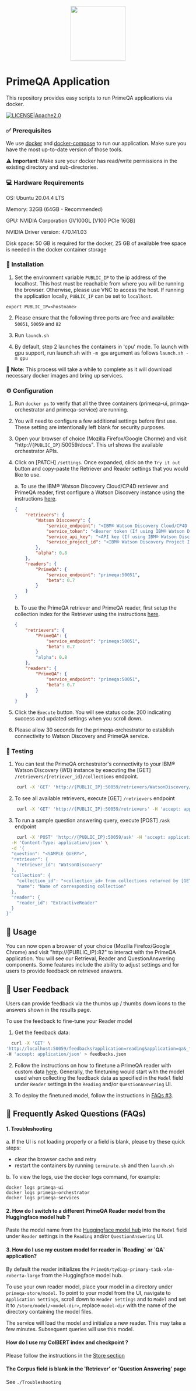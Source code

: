 <!---
Copyright 2022 PrimeQA Team

Licensed under the Apache License, Version 2.0 (the "License");
you may not use this file except in compliance with the License.
You may obtain a copy of the License at

    http://www.apache.org/licenses/LICENSE-2.0

Unless required by applicable law or agreed to in writing, software
distributed under the License is distributed on an "AS IS" BASIS,
WITHOUT WARRANTIES OR CONDITIONS OF ANY KIND, either express or implied.
See the License for the specific language governing permissions and
limitations under the License.
-->
<!-- START sphinx doc instructions - DO NOT MODIFY next code, please -->
<div align="center">
    <img src="static/PrimeQA.png" width="150"/>
</div>
<!-- END sphinx doc instructions - DO NOT MODIFY above code, please -->

# PrimeQA Application

This repository provides easy scripts to run PrimeQA applications via docker.
<br>

[![LICENSE|Apache2.0](https://img.shields.io/github/license/saltstack/salt?color=blue)](https://www.apache.org/licenses/LICENSE-2.0.txt)

<h3> ✅ Prerequisites </h3>

We use [docker](https://www.docker.com/) and [docker-compose](https://docs.docker.com/compose/) to run our application. Make sure you have the most up-to-date version of those tools. 

⚠️ **Important**: Make sure your docker has read/write permissions in the existing directory and sub-directories.


<h3> 💻 Hardware Requirements </h3>

OS: Ubuntu 20.04.4 LTS

Memory: 32GB (64GB - Recommended)

GPU: NVIDIA Corporation GV100GL [V100 PCIe 16GB]

NVIDIA Driver version: 470.141.03

Disk space: 50 GB is required for the docker, 25 GB of available free space is needed in the docker container storage

<h3> 🧩 Installation </h3>

1. Set the environment variable `PUBLIC_IP` to the ip address of the localhost. This host must be reachable from where you will be running the browser. Otherwise, please use VNC to access the host.
If running the application locally,  `PUBLIC_IP` can be set to `localhost`.

```
export PUBLIC_IP=<hostname>
```

2. Please ensure that the following three ports are free and available: `50051`, `50059` and `82`

2. Run `launch.sh`  

3. By default, step 2 launches the containers in 'cpu' mode. To launch with gpu support, run launch.sh with `-m gpu` argument as follows `launch.sh -m gpu`

🚨 **Note**: This process will take a while to complete as it will download necessary docker images and bring up services.


<h3>⚙️ Configuration </h3>

1. Run `docker ps` to verify that all the three containers (primeqa-ui, primqa-orchestrator and primeqa-service) are running.

2. You will need to configure a few additional settings before first use. These setting are intentionally left blank for security purposes. 

3. Open your browser of choice (Mozilla Firefox/Google Chorme) and visit "http://`{PUBLIC_IP}`:50059/docs". This url shows the available orchestrator APIs.

4. Click on [PATCH] `/settings`. Once expanded, click on the `Try it out` button and copy-paste the Retriever and Reader settings that you would like to use. 

    a. To use the IBM® Watson Discovery Cloud/CP4D retriever and PrimeQA reader, first configure a Watson Discovery instance using the instructions [here](https://cloud.ibm.com/catalog/services/watson-discovery).

    ```json
	{
        "retrievers": {
            "Watson Discovery": {
                "service_endpoint": "<IBM® Watson Discovery Cloud/CP4D Instance Endpoint>",
                "service_token": "<Bearer token (If using IBM® Watson Discovery CP4D Instance)>",
                "service_api_key": "<API key (If using IBM® Watson Discovery Cloud instance)>",
                "service_project_id": "<IBM® Watson Discovery Project ID>"
            },
            "alpha": 0.8
        },
        "readers": {
            "PrimeQA": {
                "service_endpoint": "primeqa:50051",
                "beta": 0.7
            }
        }
    }
    ```
    
    b. To use the PrimeQA retriever and PrimeQA reader, first setup the collection index for the Retriever using the instructions [here](https://github.com/primeqa/primeqa/tree/main/primeqa/services).

    ```json
	{
        "retrievers": {
            "PrimeQA": {
                "service_endpoint": "primeqa:50051",
                "beta": 0.7
            }
            "alpha": 0.8
        },
        "readers": {
            "PrimeQA": {
                "service_endpoint": "primeqa:50051",
                "beta": 0.7
            }
        }
    }
    ```

5. Click the `Execute` button. You will see status code: 200 indicating success and updated settings when you scroll down.

6. Please allow 30 seconds for the primeqa-orchestrator to establish connectivity to Watson Discovery and PrimeQA service.

<h3> 🧪 Testing </h3>

1. You can test the PrimeQA orchestrator's connectivity to your IBM® Watson Discovery (WD) instance by executing the [GET] `/retrievers/{retriever_id}/collections` endpoint.

```sh
	curl -X 'GET' 'http://{PUBLIC_IP}:50059/retrievers/WatsonDiscovery/collections' -H 'accept: application/json'
```

2. To see all available retrievers, execute [GET] `/retrievers` endpoint

```sh
	curl -X 'GET' 'http://{PUBLIC_IP}:50059/retrievers' -H 'accept: application/json'
```

3. To run a sample question answering query, execute [POST] `/ask` endpoint

```sh
	curl -X 'POST' 'http://{PUBLIC_IP}:50059/ask' -H 'accept: application/json' \
  -H 'Content-Type: application/json' \
  -d '{
  "question": "<SAMPLE QUERY>",
  "retriever": {
    "retriever_id": "WatsonDiscovery"
  },
  "collection": {
    "collection_id": "<collection_id> from collections returned by [GET]/collections API.",
    "name": "Name of corresponding collection"
  },
  "reader": {
    "reader_id": "ExtractiveReader"
  }
}'
```

<h2> 🥁 Usage </h2>

You can now open a browser of your choice (Mozilla Firefox/Google Chrome) and visit "http://{PUBLIC_IP}:82" to interact with the PrimeQA application. You will see our Retrieval, Reader and QuestionAnswering components.  Some features include the ability to adjust settings and for users to provide feedback on retrieved answers. 

<h2> 🤨 User Feedback </h2>

Users can provide feedback via the thumbs up / thumbs down icons to the answers shown in the results page. 

To use the feedback to fine-tune your Reader model

1. Get the feedback data:
  
  ```sh
    curl -X 'GET' \
  'http://localhost:50059/feedbacks?application=reading&application=qa&_format=primeqa' \
  -H 'accept: application/json' > feedbacks.json
  ```

2. Follow the instructions on how to finetune a PrimeQA reader with custom data [here](https://github.com/primeqa/primeqa/tree/main/examples/custom_mrc#finetuning-using-feedback-data). Generally, the finetuning would start with the model used when collecting the feedback data as specified in the `Model` field under `Reader` settings in the `Reading` and/or `QuestionAnswering` UI.

3. To deploy the finetuned model, follow the instructions in [FAQs #3](https://github.com/primeqa/create-primeqa-app#3-how-do-i-use-my-custom-model-for-reader-in-reading-or-qa-application-).


<h2> 🤨 Frequently Asked Questions (FAQs) </h2>

<h4> 1. Troubleshooting </h4>

a. If the UI is not loading properly or a field is blank, please try these quick steps:
   - clear the browser cache and retry
   - restart the containers by running `terminate.sh` and then `launch.sh`

b. To view the logs, use the docker logs command, for example:

```
docker logs primeqa-ui
docker logs primeqa-orchestrator
docker logs primeqa-services
```

<h4> 2. How do I switch to a different PrimeQA Reader model from the Huggingface model hub ? </h4>

 Paste the model name from the [Huggingface model hub](https://huggingface.co/PrimeQA) into the  `Model` field under `Reader` settings in the `Reading` and/or `QuestionAnswering` UI.

<h4> 3. How do I use my custom model for reader in `Reading` or `QA` application? </h4>

By default the reader initializes the `PrimeQA/tydiqa-primary-task-xlm-roberta-large` from the Huggingface model hub. 

To use your own reader model, place your model in a directory under `primeqa-store/model`.  To point to your model from the UI, navigate to  `Application Settings`, scroll down to `Reader Settings` and to `Model` and set it to `/store/model/<model-dir>`, replace `model-dir` with the name of the directory containing the model files.

The service will load the model and initialize a new reader.  This may take a few minutes. Subsequent queries will use this model.

<h4> How do I use my ColBERT index and checkpoint ? </h4>

Please follow the instructions in the [Store section](https://github.com/primeqa/primeqa/tree/main/primeqa/services) 

<h4> The Corpus field is blank in the 'Retriever' or 'Question Answering' page </h4>

See `./Troubleshooting`

